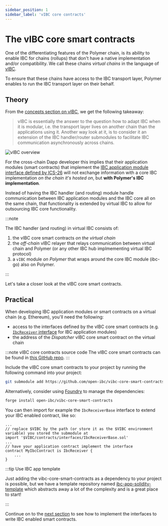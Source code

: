 ```yaml
---
sidebar_position: 1
sidebar_label: 'vIBC core contracts'
---
```


# The vIBC core smart contracts


One of the differentiating features of the Polymer chain, is its ability to enable IBC for chains (rollups) that don't have a native implementation and/or compatibility. We call these chains _virtual chains_ in the language of [vIBC](../../learn/concepts/vibc/overview.md).

To ensure that these chains have access to the IBC transport layer, Polymer enables to run the IBC transport layer on their behalf.

## Theory

From the [concepts section on vIBC](../../learn/concepts/vibc/components.md), we get the following takeaway:


> vIBC is essentially the answer to the question how to adapt IBC when it is modular, i.e. the transport layer lives on another chain than the applications using it.
Another way look at it, is to consider it an extension of the IBC handler/router submodules to facilitate IBC communication asynchronously across chains.

![vIBC overview](../../../static/img/ibc/virtual-ibc.png)

For the cross-chain Dapp developer this implies that their application modules (smart contracts) that implement the [IBC application module interface defined by ICS-26](https://github.com/cosmos/ibc/tree/main/spec/core/ics-026-routing-module#module-callback-interface) will not exchange information with a core IBC implementation _on the chain it's hosted on_, but **with Polymer's IBC implementation**.

Instead of having the IBC handler (and routing) module handle communication between IBC application modules and the IBC core all on the same chain, that functionality is extended by virtual IBC to allow for outsourcing IBC core functionality.

:::note 

The IBC handler (and routing) in virtual IBC consists of:

1. the vIBC core smart contracts _on the virtual chain_
2. the _off-chain_ vIBC relayer that relays communication between virtual chain and Polymer (or any other IBC hub implmementing virtual IBC protocol)
3. a `vIBC` module _on Polymer_ that wraps around the core IBC module (ibc-go) also on Polymer.

:::

Let's take a closer look at the vIBC core smart contracts.

## Practical

When developing IBC application modules or smart contracts on a virtual chain (e.g. Ethereum), you'll need the following:

- access to the interfaces defined by the vIBC core smart contracts (e.g. [`IbcReceiver` interface](https://github.com/open-ibc/vibc-core-smart-contracts/blob/main/contracts/IbcReceiver.sol) for IBC application modules)
- the address of the _Dispatcher_ vIBC core smart contract on the virtual chain

:::note vIBC core contracts source code
The vIBC core smart contracts can be found in [this GitHub repo](https://github.com/open-ibc/vibc-core-smart-contracts).
:::

Include the vIBC core smart contracts to your project by running the following command into your project:

```bash
git submodule add https://github.com/open-ibc/vibc-core-smart-contracts.git [optional-destination-path]
```

Alternatively, consider using [Foundry](https://book.getfoundry.sh/getting-started/installation) to manage the dependencies:
```bash
forge install open-ibc/vibc-core-smart-contracts
```

You can then import for example the `IbcReceiverBase` interface to extend your IBC enabled contract, like so:

```solidity
...
// replace $VIBC by the path (or store it as the $VIBC environment variable) you stored the submodule at
import '$VIBC/contracts/interfaces/IbcReceiverBase.sol'
...
// have your application contract implement the interface
contract MyIbcContract is IbcReceiver {
    ...
}
```

:::tip Use IBC app template

Just adding the vibc-core-smart-contracts as a dependency to your project is possible, but we have a template repository named [ibc-app-solidity-template](https://github.com/open-ibc/ibc-app-solidity-template) which abstracts away a lot of the complexity and is a great place to start!

:::

Continue on to the [next section](ibc-solidity.md) to see how to implement the interfaces to write IBC enabled smart contracts.

